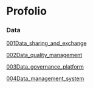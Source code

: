# Profolio

### Data

[001Data_sharing_and_exchange](https://github.com/jiasenwqbr/Portfolio/blob/main/001Data_sharing_and_exchange.md)

[002Data_quality_management](https://github.com/jiasenwqbr/Portfolio/blob/main/002Data_quality_management.md)

[003Data_governance_platform](https://github.com/jiasenwqbr/Portfolio/blob/main/003Data_governance_platform.md)

[004Data_management_system](https://github.com/jiasenwqbr/Portfolio/blob/main/004Data_management_system.md)


